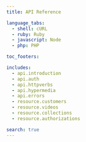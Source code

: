 ```yaml
---
title: API Reference

language_tabs:
  - shell: cURL
  - ruby: Ruby  
  - javascript: Node
  - php: PHP

toc_footers:

includes:
  - api.introduction
  - api.auth
  - api.httpverbs
  - api.hypermedia
  - api.errors
  - resource.customers
  - resource.videos
  - resource.collections
  - resource.authorizations

search: true
---
```

